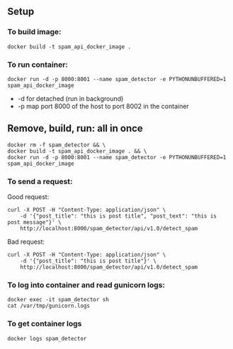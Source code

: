 ## Setup

### To build image:

`docker build -t spam_api_docker_image .`

### To run container:

`docker run -d -p 8000:8001 --name spam_detector -e PYTHONUNBUFFERED=1 spam_api_docker_image`

* -d for detached (run in background)
* -p map port 8000 of the host to port 8002 in the container

## Remove, build, run: all in once
```
docker rm -f spam_detector && \
docker build -t spam_api_docker_image . && \
docker run -d -p 8000:8001 --name spam_detector -e PYTHONUNBUFFERED=1 spam_api_docker_image
```

### To send a request:

Good request:
```
curl -X POST -H "Content-Type: application/json" \
    -d '{"post_title": "this is post title", "post_text": "this is post message"}' \
    http://localhost:8000/spam_detector/api/v1.0/detect_spam
```

Bad request:
```
curl -X POST -H "Content-Type: application/json" \
    -d '{"post_title": "this is post title"}' \
    http://localhost:8000/spam_detector/api/v1.0/detect_spam
```

### To log into container and read gunicorn logs:

```
docker exec -it spam_detector sh
cat /var/tmp/gunicorn.logs
```

### To get container logs

`docker logs spam_detector`